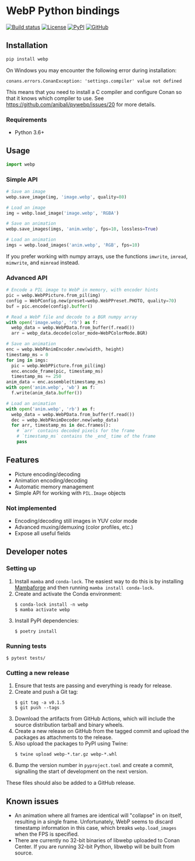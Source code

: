 # WebP Python bindings

[![Build status](https://img.shields.io/endpoint.svg?url=https%3A%2F%2Factions-badge.atrox.dev%2Fanibali%2Fpywebp%2Fbadge&label=build&logo=none)](https://actions-badge.atrox.dev/anibali/pywebp/goto)
[![License](https://img.shields.io/github/license/anibali/pywebp.svg)](https://github.com/anibali/pywebp/blob/master/LICENSE)
[![PyPI](https://img.shields.io/pypi/v/webp)](https://pypi.org/project/webp/)
[![GitHub](https://img.shields.io/github/stars/anibali/pywebp?style=social)](https://github.com/anibali/pywebp)

## Installation

```sh
pip install webp
```

On Windows you may encounter the following error during installation:

```
conans.errors.ConanException: 'settings.compiler' value not defined
```

This means that you need to install a C compiler and configure Conan so that it knows which
compiler to use. See https://github.com/anibali/pywebp/issues/20 for more details.

### Requirements

* Python 3.6+

## Usage

```python
import webp
```

### Simple API

```python
# Save an image
webp.save_image(img, 'image.webp', quality=80)

# Load an image
img = webp.load_image('image.webp', 'RGBA')

# Save an animation
webp.save_images(imgs, 'anim.webp', fps=10, lossless=True)

# Load an animation
imgs = webp.load_images('anim.webp', 'RGB', fps=10)
```

If you prefer working with numpy arrays, use the functions `imwrite`, `imread`, `mimwrite`,
and `mimread` instead.

### Advanced API

```python
# Encode a PIL image to WebP in memory, with encoder hints
pic = webp.WebPPicture.from_pil(img)
config = WebPConfig.new(preset=webp.WebPPreset.PHOTO, quality=70)
buf = pic.encode(config).buffer()

# Read a WebP file and decode to a BGR numpy array
with open('image.webp', 'rb') as f:
  webp_data = webp.WebPData.from_buffer(f.read())
  arr = webp_data.decode(color_mode=WebPColorMode.BGR)

# Save an animation
enc = webp.WebPAnimEncoder.new(width, height)
timestamp_ms = 0
for img in imgs:
  pic = webp.WebPPicture.from_pil(img)
  enc.encode_frame(pic, timestamp_ms)
  timestamp_ms += 250
anim_data = enc.assemble(timestamp_ms)
with open('anim.webp', 'wb') as f:
  f.write(anim_data.buffer())

# Load an animation
with open('anim.webp', 'rb') as f:
  webp_data = webp.WebPData.from_buffer(f.read())
  dec = webp.WebPAnimDecoder.new(webp_data)
  for arr, timestamp_ms in dec.frames():
    # `arr` contains decoded pixels for the frame
    # `timestamp_ms` contains the _end_ time of the frame
    pass
```

## Features

* Picture encoding/decoding
* Animation encoding/decoding
* Automatic memory management
* Simple API for working with `PIL.Image` objects

### Not implemented

* Encoding/decoding still images in YUV color mode
* Advanced muxing/demuxing (color profiles, etc.)
* Expose all useful fields

## Developer notes

### Setting up

1. Install `mamba` and `conda-lock`. The easiest way to do this is by installing
   [Mambaforge](https://github.com/conda-forge/miniforge#mambaforge) and then
   running `mamba install conda-lock`. 
2. Create and activate the Conda environment:
   ```console
   $ conda-lock install -n webp
   $ mamba activate webp
   ```
3. Install PyPI dependencies:
   ```console
   $ poetry install
   ```

### Running tests

```console
$ pytest tests/
```

### Cutting a new release

1. Ensure that tests are passing and everything is ready for release.
2. Create and push a Git tag:
   ```console
   $ git tag -a v0.1.5
   $ git push --tags
   ```
3. Download the artifacts from GitHub Actions, which will include the source distribution tarball and binary wheels.
4. Create a new release on GitHub from the tagged commit and upload the packages as attachments to the release.
5. Also upload the packages to PyPI using Twine:
   ```console
   $ twine upload webp-*.tar.gz webp-*.whl
   ```
6. Bump the version number in `pyproject.toml` and create a commit, signalling the start of development on the next version.

These files should also be added to a GitHub release.

## Known issues

* An animation where all frames are identical will "collapse" in on itself,
  resulting in a single frame. Unfortunately, WebP seems to discard timestamp
  information in this case, which breaks `webp.load_images` when the FPS
  is specified.
* There are currently no 32-bit binaries of libwebp uploaded to Conan Center. If you are running
  32-bit Python, libwebp will be built from source.
